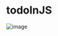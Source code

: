 # todoInJS
![image](https://github.com/ogabek0201/todoInJS/assets/76640273/b8673049-9444-4114-a48e-f71dc1b52695)
